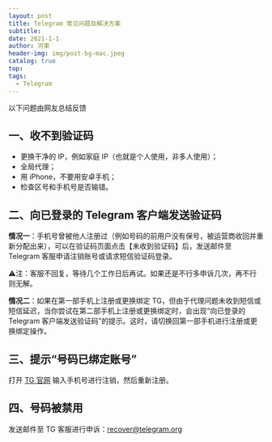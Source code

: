 ```yaml
---
layout: post
title: Telegram 常见问题及解决方案
subtitle: 
date: 2021-1-1
author: 河東
header-img: img/post-bg-mac.jpeg
catalog: true
top: 
tags:
  - Telegram
---
```


以下问题由网友总结反馈

## 一、收不到验证码

- 更换干净的 IP，例如家庭 IP（也就是个人使用，非多人使用）；
- 全局代理；
- 用 iPhone，不要用安卓手机；
- 检查区号和手机号是否输错。

## 二、向已登录的 Telegram 客户端发送验证码

**情况一**：手机号曾被他人注册过（例如号码的前用户没有保号，被运营商收回并重新分配出来），可以在验证码页面点击【未收到验证码】后，发送邮件至 Telegram 客服申请注销账号或请求短信验证码登录。

⚠️注：客服不回复，等待几个工作日后再试。如果还是不行多申诉几次，再不行则无解。

**情况二**：如果在第一部手机上注册或更换绑定 TG，但由于代理问题未收到短信或短信延迟，当你尝试在第二部手机上注册或更换绑定时，会出现“向已登录的 Telegram 客户端发送验证码”的提示。这时，请切换回第一部手机进行注册或更换绑定操作。

## 三、提示“号码已绑定账号”
打开 [TG 官网](https://my.telegram.org/auth?to=delete) 输入手机号进行注销，然后重新注册。

## 四、号码被禁用

发送邮件至 TG 客服进行申诉：[recover@telegram.org](recover@telegram.org)
